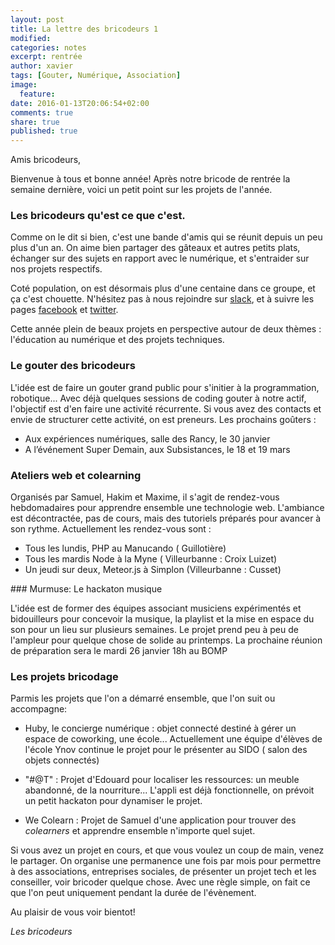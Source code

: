 ```yaml
---
layout: post
title: La lettre des bricodeurs 1
modified:
categories: notes
excerpt: rentrée
author: xavier
tags: [Gouter, Numérique, Association]
image:
  feature:
date: 2016-01-13T20:06:54+02:00
comments: true
share: true
published: true
---
```


Amis bricodeurs,

Bienvenue à tous et bonne année! Après notre bricode de rentrée la semaine dernière, voici un petit point sur les projets de l'année.

### Les bricodeurs qu'est ce que c'est.

Comme on le dit si bien, c'est une bande d'amis qui se réunit depuis un peu plus d'un an. On aime bien partager des gâteaux et autres petits plats, échanger sur des sujets en rapport avec le numérique, et s'entraider sur nos projets respectifs.

Coté population, on est désormais plus d'une centaine dans ce groupe, et ça c'est chouette. N'hésitez pas à nous rejoindre sur [slack]({{site.url}}NousRejoindre/), et à suivre les pages [facebook](https://www.facebook.com/lesbricodeurs/) et [twitter](https://twitter.com/LesBricodeurs).

Cette année plein de beaux projets en perspective autour de deux thèmes : l'éducation au numérique et des projets techniques.

### Le gouter des bricodeurs

L'idée est de faire un gouter grand public pour s'initier à la programmation, robotique... Avec déjà quelques sessions de coding gouter à notre actif, l'objectif est d'en faire une activité récurrente. Si vous avez des contacts et envie de structurer cette activité, on est preneurs. Les prochains goûters :

- Aux expériences numériques, salle des Rancy, le 30 janvier 
- A l’événement Super Demain, aux Subsistances, le 18 et 19 mars

### Ateliers web et colearning

Organisés par Samuel, Hakim et Maxime, il s'agit de rendez-vous hebdomadaires pour apprendre ensemble une technologie web. L'ambiance est décontractée, pas de cours, mais des tutoriels préparés pour avancer à son rythme. Actuellement les rendez-vous sont :

- Tous les lundis, PHP au Manucando ( Guillotière)
- Tous les mardis Node à la Myne ( Villeurbanne : Croix Luizet)
- Un jeudi sur deux, Meteor.js à Simplon (Villeurbanne : Cusset)

### Murmuse: Le hackaton musique

L'idée est de former des équipes associant musiciens expérimentés et bidouilleurs pour concevoir la musique, la playlist et la mise en espace du son pour un lieu sur plusieurs semaines. Le projet prend peu à peu de l'ampleur pour quelque chose de solide au printemps. La prochaine réunion de préparation sera le mardi 26 janvier 18h au BOMP

### Les projets bricodage

Parmis les projets que l'on a démarré ensemble, que l'on suit ou accompagne:

- Huby, le concierge numérique : objet connecté destiné à gérer un espace de coworking, une école... Actuellement une équipe d'élèves de l'école Ynov continue le projet pour le présenter au SIDO ( salon des objets connectés)

- "#@T" : Projet d'Edouard pour localiser les ressources: un meuble abandonné, de la nourriture... L'appli est déjà fonctionnelle, on prévoit un petit hackaton pour dynamiser le projet.

- We Colearn : Projet de Samuel d'une application pour trouver des _colearners_ et apprendre ensemble n'importe quel sujet.

Si vous avez un projet en cours, et que vous voulez un coup de main, venez le partager. On organise une permanence une fois par mois pour permettre à des associations, entreprises sociales, de présenter un projet tech et les conseiller, voir bricoder quelque chose. Avec une règle simple, on fait ce que l'on peut uniquement pendant la durée de l'évènement.

Au plaisir de vous voir bientot!

_Les bricodeurs_
